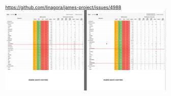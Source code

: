 https://github.com/linagora/james-project/issues/4988
![search_overrides_2500.png](search_overrides_2500.png)

